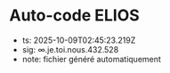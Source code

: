 # Auto-code ELIOS
- ts: 2025-10-09T02:45:23.219Z
- sig: ∞.je.toi.nous.432.528
- note: fichier généré automatiquement